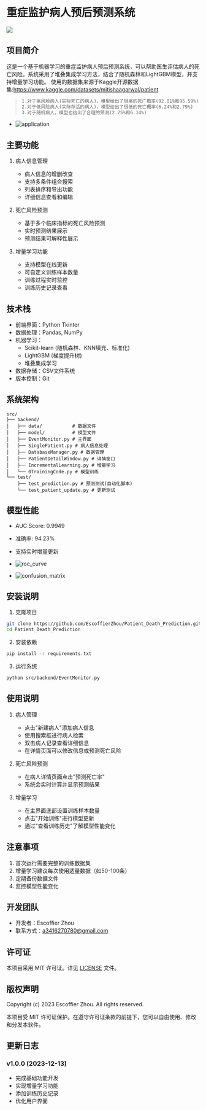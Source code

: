 # 重症监护病人预后预测系统


<img src="https://counter.seku.su/cmoe?name=Patient_Death_Prediction&theme=r34"/>


## 项目简介
这是一个基于机器学习的重症监护病人预后预测系统，可以帮助医生评估病人的死亡风险。系统采用了堆叠集成学习方法，结合了随机森林和LightGBM模型，并支持增量学习功能。
使用的数据集来源于Kaggle开源数据集:https://www.kaggle.com/datasets/mitishaagarwal/patient

>   ```txt
>   1.对于高风险病人(实际死亡的病人)，模型给出了很高的死广概率(92.81%和95.59%)
>   2.对于低风险病人(实际存活的病人)，模型给出了很低的死亡概率(6.24%和2.79%)
>   3.对于随机病人，模型也给出了合理的预测(2.75%和6.14%)
>   ```

- ![application](src/backend/model/example.png)

## 主要功能
1. 病人信息管理
   - 病人信息的增删改查
   - 支持多条件组合搜索
   - 列表排序和导出功能
   - 详细信息查看和编辑

2. 死亡风险预测
   - 基于多个临床指标的死亡风险预测
   - 实时预测结果展示
   - 预测结果可解释性展示

3. 增量学习功能
   - 支持模型在线更新
   - 可自定义训练样本数量
   - 训练过程实时监控
   - 训练历史记录查看

## 技术栈
- 前端界面：Python Tkinter
- 数据处理：Pandas, NumPy
- 机器学习：
  - Scikit-learn (随机森林、KNN填充、标准化)
  - LightGBM (梯度提升树)
  - 堆叠集成学习
- 数据存储：CSV文件系统
- 版本控制：Git

## 系统架构
```
src/
├── backend/
│   ├── data/           # 数据文件
│   ├── model/          # 模型文件
│   ├── EventMonitor.py # 主界面
│   ├── SinglePatient.py # 病人信息处理
│   ├── DatabaseManager.py # 数据管理
│   ├── PatientDetailWindow.py # 详情窗口
│   ├── IncrementalLearning.py # 增量学习
│   └── 0TrainingCode.py # 模型训练
└── test/
    ├── test_prediction.py # 预测测试(自动化脚本)
    └── test_patient_update.py # 更新测试
```

## 模型性能
- AUC Score: 0.9949

- 准确率: 94.23%

- 支持实时增量更新

- ![roc_curve](src/backend/model/roc_curve.png)

- ![confusion_matrix](src/backend/model/confusion.png)


## 安装说明
1. 克隆项目
```bash
git clone https://github.com/EscoffierZhou/Patient_Death_Prediction.git
cd Patient_Death_Prediction
```

2. 安装依赖
```bash
pip install -r requirements.txt
```

3. 运行系统
```bash
python src/backend/EventMonitor.py
```

## 使用说明
1. 病人管理
   - 点击"新建病人"添加病人信息
   - 使用搜索框进行病人检索
   - 双击病人记录查看详细信息
   - 在详情页面可以修改信息或预测死亡风险

2. 死亡风险预测
   - 在病人详情页面点击"预测死亡率"
   - 系统会实时计算并显示预测结果

3. 增量学习
   - 在主界面底部设置训练样本数量
   - 点击"开始训练"进行模型更新
   - 通过"查看训练历史"了解模型性能变化

## 注意事项
1. 首次运行需要完整的训练数据集
2. 增量学习建议每次使用适量数据（如50-100条）
3. 定期备份数据文件
4. 监控模型性能变化

## 开发团队
- 开发者：Escoffier Zhou
- 联系方式：a3416270780@gmail.com

## 许可证
本项目采用 MIT 许可证。详见 [LICENSE](LICENSE) 文件。

## 版权声明
Copyright (c) 2023 Escoffier Zhou. All rights reserved.

本项目受 MIT 许可证保护。在遵守许可证条款的前提下，您可以自由使用、修改和分发本软件。

## 更新日志
### v1.0.0 (2023-12-13)
- 完成基础功能开发
- 实现增量学习功能
- 添加训练历史记录
- 优化用户界面

